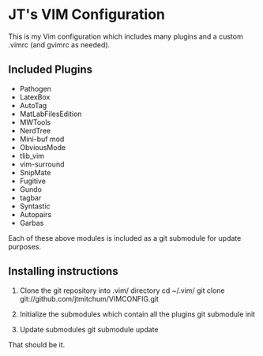 # JT's VIM Configuration
This is my Vim configuration which includes many plugins and a custom .vimrc (and gvimrc as needed). 

## Included Plugins

*   Pathogen
*   LatexBox
*   AutoTag
*   MatLabFilesEdition
*   MWTools
*   NerdTree
*   Mini-buf mod
*   ObviousMode
*   tlib\_vim
*   vim-surround
*   SnipMate
*   Fugitive
*   Gundo
*   tagbar
*   Syntastic
*   Autopairs
*   Garbas

Each of these above modules is included as a git submodule for update purposes. 

## Installing instructions
1. Clone the git repository into .vim/ directory
	cd ~/.vim/
	git clone git://github.com/jtmitchum/VIMCONFIG.git

2. Initialize the submodules which contain all the plugins
	git submodule init

3. Update submodules
	git submodule update

That should be it. 
